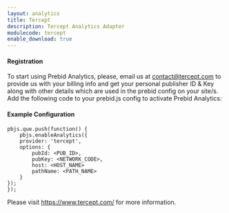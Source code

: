 ```yaml
---
layout: analytics
title: Tercept
description: Tercept Analytics Adapter
modulecode: tercept
enable_download: true
---
```

#### Registration
To start using Prebid Analytics, please, email us at <contact@tercept.com> to provide us with your billing info and get your personal publisher ID & Key along with other details which are used in the prebid config on your site/s.
Add the following code to your prebid.js config to activate Prebid Analytics:
#### Example Configuration

```text
pbjs.que.push(function() {
    pbjs.enableAnalytics({
    provider: 'tercept',
    options: {
        pubId: <PUB_ID>,
        pubKey: <NETWORK_CODE>,
        host: <HOST_NAME>
        pathName: <PATH_NAME>
    }
});
});
```

Please visit <https://www.tercept.com/> for more information.
